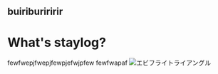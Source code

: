 buiriburiririr
------------------------
# What's staylog?
fewfwepjfwepjfewpjefwjpfew
fewfwapaf
![エビフライトライアングル](http://i.imgur.com/Jjwsc.jpg "サンプル")
